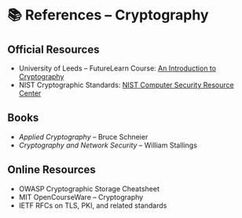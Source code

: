 # 📚 References – Cryptography

## Official Resources
- University of Leeds – FutureLearn Course: [An Introduction to Cryptography](https://www.futurelearn.com)
- NIST Cryptographic Standards: [NIST Computer Security Resource Center](https://csrc.nist.gov)

## Books
- *Applied Cryptography* – Bruce Schneier
- *Cryptography and Network Security* – William Stallings

## Online Resources
- OWASP Cryptographic Storage Cheatsheet
- MIT OpenCourseWare – Cryptography
- IETF RFCs on TLS, PKI, and related standards
